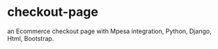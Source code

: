 # checkout-page
an Ecommerce checkout page with Mpesa integration, Python, Django, Html, Bootstrap.
